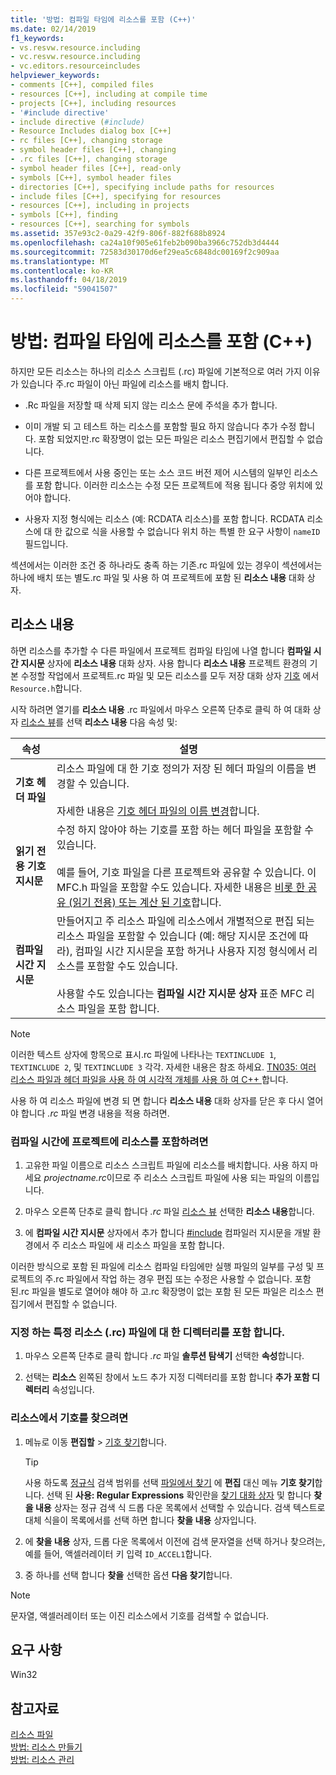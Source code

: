 ```yaml
---
title: '방법: 컴파일 타임에 리소스를 포함 (C++)'
ms.date: 02/14/2019
f1_keywords:
- vs.resvw.resource.including
- vc.resvw.resource.including
- vc.editors.resourceincludes
helpviewer_keywords:
- comments [C++], compiled files
- resources [C++], including at compile time
- projects [C++], including resources
- '#include directive'
- include directive (#include)
- Resource Includes dialog box [C++]
- rc files [C++], changing storage
- symbol header files [C++], changing
- .rc files [C++], changing storage
- symbol header files [C++], read-only
- symbols [C++], symbol header files
- directories [C++], specifying include paths for resources
- include files [C++], specifying for resources
- resources [C++], including in projects
- symbols [C++], finding
- resources [C++], searching for symbols
ms.assetid: 357e93c2-0a29-42f9-806f-882f688b8924
ms.openlocfilehash: ca24a10f905e61feb2b090ba3966c752db3d4444
ms.sourcegitcommit: 72583d30170d6ef29ea5c6848dc00169f2c909aa
ms.translationtype: MT
ms.contentlocale: ko-KR
ms.lasthandoff: 04/18/2019
ms.locfileid: "59041507"
---
```

# <a name="how-to-include-resources-at-compile-time-c"></a>방법: 컴파일 타임에 리소스를 포함 (C++)

하지만 모든 리소스는 하나의 리소스 스크립트 (.rc) 파일에 기본적으로 여러 가지 이유가 있습니다 주.rc 파일이 아닌 파일에 리소스를 배치 합니다.

- .Rc 파일을 저장할 때 삭제 되지 않는 리소스 문에 주석을 추가 합니다.

- 이미 개발 되 고 테스트 하는 리소스를 포함할 필요 하지 않습니다 추가 수정 합니다. 포함 되었지만.rc 확장명이 없는 모든 파일은 리소스 편집기에서 편집할 수 없습니다.

- 다른 프로젝트에서 사용 중인는 또는 소스 코드 버전 제어 시스템의 일부인 리소스를 포함 합니다. 이러한 리소스는 수정 모든 프로젝트에 적용 됩니다 중앙 위치에 있어야 합니다.

- 사용자 지정 형식에는 리소스 (예: RCDATA 리소스)를 포함 합니다. RCDATA 리소스에 대 한 값으로 식을 사용할 수 없습니다 위치 하는 특별 한 요구 사항이 `nameID` 필드입니다.

섹션에서는 이러한 조건 중 하나라도 충족 하는 기존.rc 파일에 있는 경우이 섹션에서는 하나에 배치 또는 별도.rc 파일 및 사용 하 여 프로젝트에 포함 된 **리소스 내용** 대화 상자.

## <a name="resource-includes"></a>리소스 내용

하면 리소스를 추가할 수 다른 파일에서 프로젝트 컴파일 타임에 나열 합니다 **컴파일 시간 지시문** 상자에 **리소스 내용** 대화 상자. 사용 합니다 **리소스 내용** 프로젝트 환경의 기본 수정할 작업에서 프로젝트.rc 파일 및 모든 리소스를 모두 저장 대화 상자 [기호](../windows/symbols-resource-identifiers.md) 에서 `Resource.h`합니다.

시작 하려면 열기를 **리소스 내용** .rc 파일에서 마우스 오른쪽 단추로 클릭 하 여 대화 상자 [리소스 뷰](how-to-create-a-resource-script-file.md#create-resources)를 선택 **리소스 내용** 다음 속성 및:

| 속성 | 설명 |
|---|---|
| **기호 헤더 파일** | 리소스 파일에 대 한 기호 정의가 저장 된 헤더 파일의 이름을 변경할 수 있습니다.<br/><br/>자세한 내용은 [기호 헤더 파일의 이름 변경](../windows/changing-the-names-of-symbol-header-files.md)합니다. |
| **읽기 전용 기호 지시문** | 수정 하지 않아야 하는 기호를 포함 하는 헤더 파일을 포함할 수 있습니다.<br/><br/>예를 들어, 기호 파일을 다른 프로젝트와 공유할 수 있습니다. 이 MFC.h 파일을 포함할 수도 있습니다. 자세한 내용은 [비롯 한 공유 (읽기 전용) 또는 계산 된 기호](../windows/including-shared-read-only-or-calculated-symbols.md)합니다. |
| **컴파일 시간 지시문** | 만들어지고 주 리소스 파일에 리소스에서 개별적으로 편집 되는 리소스 파일을 포함할 수 있습니다 (예: 해당 지시문 조건에 따라), 컴파일 시간 지시문을 포함 하거나 사용자 지정 형식에서 리소스를 포함할 수도 있습니다.<br/><br/>사용할 수도 있습니다는 **컴파일 시간 지시문 상자** 표준 MFC 리소스 파일을 포함 합니다. |

> [!NOTE]
> 이러한 텍스트 상자에 항목으로 표시.rc 파일에 나타나는 `TEXTINCLUDE 1`, `TEXTINCLUDE 2`, 및 `TEXTINCLUDE 3` 각각. 자세한 내용은 참조 하세요. [TN035: 여러 리소스 파일과 헤더 파일을 사용 하 여 시각적 개체를 사용 하 여 C++ ](../mfc/tn035-using-multiple-resource-files-and-header-files-with-visual-cpp.md)합니다.

사용 하 여 리소스 파일에 변경 되 면 합니다 **리소스 내용** 대화 상자를 닫은 후 다시 열어야 합니다 *.rc* 파일 변경 내용을 적용 하려면.

### <a name="to-include-resources-in-your-project-at-compile-time"></a>컴파일 시간에 프로젝트에 리소스를 포함하려면

1. 고유한 파일 이름으로 리소스 스크립트 파일에 리소스를 배치합니다. 사용 하지 마세요 *projectname.rc*이므로 주 리소스 스크립트 파일에 사용 되는 파일의 이름입니다.

1. 마우스 오른쪽 단추로 클릭 합니다 *.rc* 파일 [리소스 뷰](how-to-create-a-resource-script-file.md#create-resources) 선택한 **리소스 내용**합니다.

1. 에 **컴파일 시간 지시문** 상자에서 추가 합니다 [#include](../preprocessor/hash-include-directive-c-cpp.md) 컴파일러 지시문을 개발 환경에서 주 리소스 파일에 새 리소스 파일을 포함 합니다.

이러한 방식으로 포함 된 파일에 리소스 컴파일 타임에만 실행 파일의 일부를 구성 및 프로젝트의 주.rc 파일에서 작업 하는 경우 편집 또는 수정은 사용할 수 없습니다. 포함 된.rc 파일을 별도로 열어야 해야 하 고.rc 확장명이 없는 포함 된 모든 파일은 리소스 편집기에서 편집할 수 없습니다.

### <a name="to-specify-include-directories-for-a-specific-resource-rc-file"></a>지정 하는 특정 리소스 (.rc) 파일에 대 한 디렉터리를 포함 합니다.

1. 마우스 오른쪽 단추로 클릭 합니다 *.rc* 파일 **솔루션 탐색기** 선택한 **속성**합니다.

1. 선택는 **리소스** 왼쪽된 창에서 노드 추가 지정 디렉터리를 포함 합니다 **추가 포함 디렉터리** 속성입니다.

### <a name="to-find-symbols-in-resources"></a>리소스에서 기호를 찾으려면

1. 메뉴로 이동 **편집할** > [기호 찾기](/visualstudio/ide/go-to)합니다.

   > [!TIP]
   > 사용 하도록 [정규식](/visualstudio/ide/using-regular-expressions-in-visual-studio) 검색 범위를 선택 [파일에서 찾기](/visualstudio/ide/reference/find-command) 에 **편집** 대신 메뉴 **기호 찾기**합니다. 선택 된 **사용: Regular Expressions** 확인란을 [찾기 대화 상자](/visualstudio/ide/finding-and-replacing-text) 및 합니다 **찾을 내용** 상자는 정규 검색 식 드롭 다운 목록에서 선택할 수 있습니다. 검색 텍스트로 대체 식을이 목록에서를 선택 하면 합니다 **찾을 내용** 상자입니다.

1. 에 **찾을 내용** 상자, 드롭 다운 목록에서 이전에 검색 문자열을 선택 하거나 찾으려는, 예를 들어, 액셀러레이터 키 입력 `ID_ACCEL1`합니다.

1. 중 하나를 선택 합니다 **찾을** 선택한 옵션 **다음 찾기**합니다.

> [!NOTE]
> 문자열, 액셀러레이터 또는 이진 리소스에서 기호를 검색할 수 없습니다.

## <a name="requirements"></a>요구 사항

Win32

## <a name="see-also"></a>참고자료

[리소스 파일](../windows/resource-files-visual-studio.md)<br/>
[방법: 리소스 만들기](../windows/how-to-create-a-resource-script-file.md)<br/>
[방법: 리소스 관리](../windows/how-to-copy-resources.md)<br/>